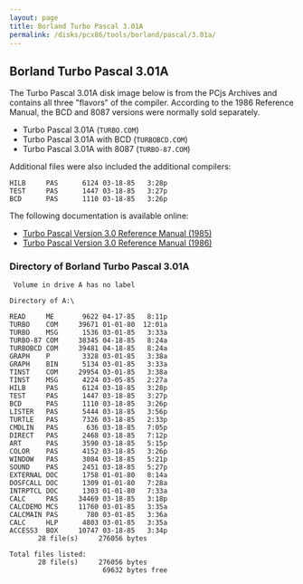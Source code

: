 ```yaml
---
layout: page
title: Borland Turbo Pascal 3.01A
permalink: /disks/pcx86/tools/borland/pascal/3.01a/
---
```


Borland Turbo Pascal 3.01A
--------------------------

The Turbo Pascal 3.01A disk image below is from the PCjs Archives and contains all three "flavors" of the
compiler.  According to the 1986 Reference Manual, the BCD and 8087 versions were normally sold separately.

- Turbo Pascal 3.01A (`TURBO.COM`) 
- Turbo Pascal 3.01A with BCD (`TURBOBCD.COM`) 
- Turbo Pascal 3.01A with 8087  (`TURBO-87.COM`)

Additional files were also included the additional compilers: 

	HILB     PAS      6124 03-18-85   3:28p
	TEST     PAS      1447 03-18-85   3:27p
	BCD      PAS      1110 03-18-85   3:26p

The following documentation is available online:

- [Turbo Pascal Version 3.0 Reference Manual (1985)](http://bitsavers.org/pdf/borland/turbo_pascal/Turbo_Pascal_Version_3.0_Reference_Manual_1985.pdf)
- [Turbo Pascal Version 3.0 Reference Manual (1986)](http://bitsavers.org/pdf/borland/turbo_pascal/Turbo_Pascal_Version_3.0_Reference_Manual_1986.pdf)

### Directory of Borland Turbo Pascal 3.01A

	 Volume in drive A has no label

	Directory of A:\

	READ     ME       9622 04-17-85   8:11p
	TURBO    COM     39671 01-01-80  12:01a
	TURBO    MSG      1536 03-01-85   3:33a
	TURBO-87 COM     38345 04-18-85   8:24a
	TURBOBCD COM     39481 04-18-85   8:24a
	GRAPH    P        3328 03-01-85   3:38a
	GRAPH    BIN      5134 03-01-85   3:33a
	TINST    COM     29954 03-01-85   3:38a
	TINST    MSG      4224 03-05-85   2:27a
	HILB     PAS      6124 03-18-85   3:28p
	TEST     PAS      1447 03-18-85   3:27p
	BCD      PAS      1110 03-18-85   3:26p
	LISTER   PAS      5444 03-18-85   3:56p
	TURTLE   PAS      7326 03-18-85   2:33p
	CMDLIN   PAS       636 03-18-85   7:05p
	DIRECT   PAS      2468 03-18-85   7:12p
	ART      PAS      3590 03-18-85   5:15p
	COLOR    PAS      4152 03-18-85   3:26p
	WINDOW   PAS      3084 03-18-85   5:21p
	SOUND    PAS      2451 03-18-85   5:27p
	EXTERNAL DOC      1758 01-01-80   8:14a
	DOSFCALL DOC      1309 01-01-80   7:28a
	INTRPTCL DOC      1303 01-01-80   7:33a
	CALC     PAS     34469 03-18-85   3:18p
	CALCDEMO MCS     11760 03-01-85   3:35a
	CALCMAIN PAS       780 03-01-85   3:36a
	CALC     HLP      4803 03-01-85   3:35a
	ACCESS3  BOX     10747 03-18-85   3:34p
	       28 file(s)     276056 bytes

	Total files listed:
	       28 file(s)     276056 bytes
	                       69632 bytes free
